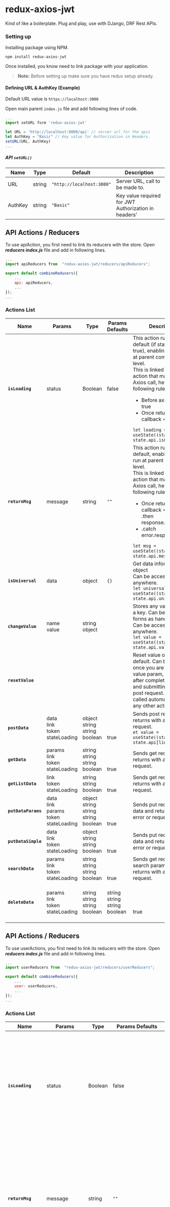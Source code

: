 # redux-axios-jwt

Kind of like a boilerplate. Plug and play, use with DJango, DRF Rest APIs.

### Setting up

Installing package using NPM.

    npm install redux-axios-jwt

Once installed, you know need to link package with your application.

> **Note:** Before setting up make sure you have redux setup already.

#### Defining URL & AuthKey (Example)

Default URL value is `https://localhost:3000`

Open main parent `index.js` file and add following lines of code.

```js
...
import setURL form 'redux-axios-jwt'

let URL = 'http://localhost:8000/api' // server url for the apis
let AuthKey = "Basic" // Key value for Authorization in Headers.
setURL(URL, AuthKey)
...
```

##### API `setURL()`

| Name    | Type   | Default                   | Description                                          |
| ------- | ------ | ------------------------- | ---------------------------------------------------- |
| URL     | string | `"http://localhost:3000"` | Server URL, call to be made to.                      |
| AuthKey | string | `"Basic"`                 | Key value required for JWT Authorization in headers' |

## API Actions / Reducers

To use apiAction, you first need to link its reducers with the store.
Open **_reducers index.js_** file and add in following lines.

```js
...
import apiReducers from  "redux-axios-jwt/reducers/apiReducers";

export default combineReducers({
    ...
    api: apiReducers,
    ...
});
...
```

### Actions List

| Name                | Params                                              | Type                                                | Params Defaults                          | Description                                                                                                                                                                                                                                                                                                                                            | State|                                                                 
| ------------------- | --------------------------------------------------- | --------------------------------------------------- | ---------------------------------------- | ------------------------------------------------------------------------------------------------------------------------------------------------------------------------------------------------------------------------------------------------------------------------------------------------------------------------------------------------------ | ---------------------------------------------------------------------- |
| **`isLoading`**     | status                                              | Boolean                                             | false                                    | This action runs by default (if stateLoading = true), enabling to be run at parent component level. <br /> This is linked with each action that makes an Axios call, hence follows following rules.<br /> <ul><li>Before axios call => true</li><li>Once returns a callback => false</li></ul>`let loading = useState((state) => state.api.isLoading)` | api.isLoading                                                         | 
| **`returnMsg`**     | message                                             | string                                              | `""`                                     | This action runs by default, enabling to be run at parent component level.<br/>This is linked with each action that makes an Axios call, hence follows following rules.<ul><li>Once returns a callback => msg from .then response.status_code</li><li>.catch error.response.status</li></ul>`let msg = useState((state) => state.api.message)`         | api.message                                                            
| **`isUniversal`**   | data                                                | object                                              | `{}`                                     | Get data inform of an object<br/>Can be accessed from anywhere.<br/>`let universal = useState((state) => state.api.universal)`                                                                                                                                                                                                                         | api.universal                                                          
| **`changeValue`**   | name<br/>value                                      | string<br/>object                                   |                                          | Stores any value against a key. Can be used in forms as handleChange. Can be accessed from anywhere.<br/>`let value = useState((state) => state.api.value)`                                                                                                                                                                                            | api.value                                                              
| **`resetValue`**    |                                                     |                                                     |                                          | Reset value of redux to default. Can be used once you are done using value param, for e.g. after completing form and submitting it to the post request. Its not called automatically by any other action.                                                                                                                                              |                                                                        |
| **`postData`**      | data<br/>link<br/>token<br/>stateLoading            | object<br/>string<br/>string<br/>boolean            | <br/><br/><br/>true                      | Sends post request and returns with an error or request. <br/>`et value = useState((state) => state.api[link])`                                                                                                                                                                                                                                        | api[link]                                                              
| **`getData`**       | params<br/>link<br/>token<br/>stateLoading          | string<br/>string<br/>string<br/>boolean            | <br/><br/><br/>true                      | Sends get request and returns with an error or request.                                                                                                                                                                                                                                                                                                | api["GET-" + link]                                                     
| **`getListData`**   | link<br/>token<br/>stateLoading                     | string<br/>string<br/>boolean                       | <br/><br/>true                           | Sends get request and returns with an error or request.                                                                                                                                                                                                                                                                                                | api[link]                                                              
| **`putDataParams`** | data<br/>link<br/>params<br/>token<br/>stateLoading | object<br/>string<br/>string<br/>string<br/>boolean | <br/><br/><br/><br/>true                 | Sends put request with data and returns with an error or request.                                                                                                                                                                                                                                                                                      |
| **`putDataSimple`** | data<br/>link<br/>token<br/>stateLoading            | object<br/>string<br/>string<br/>boolean            | <br/><br/><br/>true                      | Sends put request with data and returns with an error or request.                                                                                                                                                                                                                                                                                      | api[link]                                                              
| **`searchData`**    | params<br/>link<br/>token<br/>stateLoading          | string<br/>string<br/>string<br/>boolean            | <br/><br/><br/>true                      | Sends get request with search params and returns with an error or request.                                                                                                                                                                                                                                                                             | api[link]                                                              
| **`deleteData`**    | params<br/>link<br/>token<br/>stateLoading          | string<br/>string<br/>string<br/>boolean            | string<br/>string<br/>string<br/>boolean | <br/><br/><br/>true                                                                                                                                                                                                                                                                                                                                    | Sends delete request with params and returns with an error or request. | api[link] 


## API Actions / Reducers

To use userActions, you first need to link its reducers with the store.
Open **_reducers index.js_** file and add in following lines.

```js
...
import userReducers from  "redux-axios-jwt/reducers/userReducers";

export default combineReducers({
    ...
    user: userReducers,
    ...
});
...
```
### Actions List

| Name                | Params                                              | Type                                                | Params Defaults                          | Description                                                                                                                                                                                                                                                                                                                                            | State|                                                                 
| ------------------- | --------------------------------------------------- | --------------------------------------------------- | ---------------------------------------- | ------------------------------------------------------------------------------------------------------------------------------------------------------------------------------------------------------------------------------------------------------------------------------------------------------------------------------------------------------ | ---------------------------------------------------------------------- |
| **`isLoading`**     | status                                              | Boolean                                             | false                                    | This action runs by default (if stateLoading = true), enabling to be run at parent component level. <br /> This is linked with each action that makes an Axios call, hence follows following rules.<br /> <ul><li>Before axios call => true</li><li>Once returns a callback => false</li></ul>`let loading = useState((state) => state.user.isLoading)` | user.isLoading                                                         | 
| **`returnMsg`**     | message                                             | string                                              | `""`                                     | This action runs by default, enabling to be run at parent component level.<br/>This is linked with each action that makes an Axios call, hence follows following rules.<ul><li>Once returns a callback => msg from .then response.status_code</li><li>.catch error.response.status</li></ul>`let msg = useState((state) => state.user.message)`         | user.message                                                            
| **`changeValue`**   | name<br/>value                                      | string<br/>object                                   |                                          | Stores any value against a key. Can be used in forms as handleChange. Can be accessed from anywhere.<br/>`let value = useState((state) => state.user.value)`                                                                                                                                                                                            | user.value                                                 
|**`firstTimeLoad`**||||Insert at the time when app renders for the first time. <br/> User auth credentials gets loaded on first time load, hence automatically logins.|
|**`loginUser`**|userName<br/>password<br/>userDetailsLink|string<br/>string<br/>string|<br/><br/>"accounts/getuser/"|Login user using username and password.<br/>On success gets token and refresh token which than gets stored in localstorage. <br/>Send an api call to get userdetails too. Gets stored in user_data.|user.id_token<br/>user.user_data

### Contributar
[Hamza Fayyaz](https://github.com/hfayyaz101)
